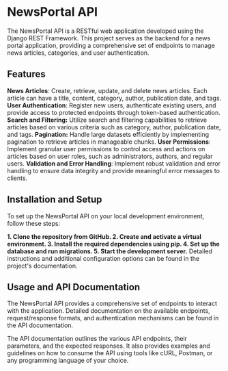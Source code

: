 
# NewsPortal API
The NewsPortal API is a RESTful web application developed using the Django REST Framework. This project serves as the backend for a news portal application, providing a comprehensive set of endpoints to manage news articles, categories, and user authentication.

## Features
**News Articles**: Create, retrieve, update, and delete news articles. Each article can have a title, content, category, author, publication date, and tags.
**User Authentication**: Register new users, authenticate existing users, and provide access to protected endpoints through token-based authentication.
**Search and Filtering:** Utilize search and filtering capabilities to retrieve articles based on various criteria such as category, author, publication date, and tags.
**Pagination:** Handle large datasets efficiently by implementing pagination to retrieve articles in manageable chunks.
**User Permissions**: Implement granular user permissions to control access and actions on articles based on user roles, such as administrators, authors, and regular users.
**Validation and Error Handling**: Implement robust validation and error handling to ensure data integrity and provide meaningful error messages to clients.

## Installation and Setup
To set up the NewsPortal API on your local development environment, follow these steps:

**1. Clone the repository from GitHub.
2. Create and activate a virtual environment.
3. Install the required dependencies using pip.
4. Set up the database and run migrations.
5. Start the development server.**
Detailed instructions and additional configuration options can be found in the project's documentation.

## Usage and API Documentation
The NewsPortal API provides a comprehensive set of endpoints to interact with the application. Detailed documentation on the available endpoints, request/response formats, and authentication mechanisms can be found in the API documentation.

The API documentation outlines the various API endpoints, their parameters, and the expected responses. It also provides examples and guidelines on how to consume the API using tools like cURL, Postman, or any programming language of your choice.


